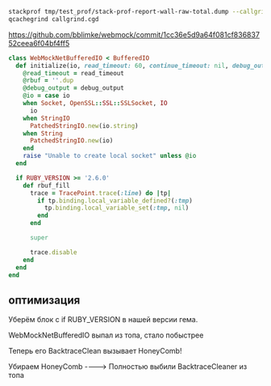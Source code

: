 ```bash
stackprof tmp/test_prof/stack-prof-report-wall-raw-total.dump --callgrind >> callgrind.cgd
qcachegrind callgrind.cgd
```

https://github.com/bblimke/webmock/commit/1cc36e5d9a64f081cf83683752ceea6f04bf4ff5
```ruby
class WebMockNetBufferedIO < BufferedIO
  def initialize(io, read_timeout: 60, continue_timeout: nil, debug_output: nil)
    @read_timeout = read_timeout
    @rbuf = ''.dup
    @debug_output = debug_output
    @io = case io
    when Socket, OpenSSL::SSL::SSLSocket, IO
      io
    when StringIO
      PatchedStringIO.new(io.string)
    when String
      PatchedStringIO.new(io)
    end
    raise "Unable to create local socket" unless @io
  end

  if RUBY_VERSION >= '2.6.0'
    def rbuf_fill
      trace = TracePoint.trace(:line) do |tp|
        if tp.binding.local_variable_defined?(:tmp)
          tp.binding.local_variable_set(:tmp, nil)
        end
      end

      super

      trace.disable
    end
  end
end
```

## оптимизация
Уберём блок с if RUBY_VERSION в нашей версии гема.

WebMockNetBufferedIO выпал из топа, стало побыстрее

Теперь его BacktraceClean вызывает HoneyComb!

Убираем HoneyComb ----> Полностью выбили BacktraceCleaner из топа
